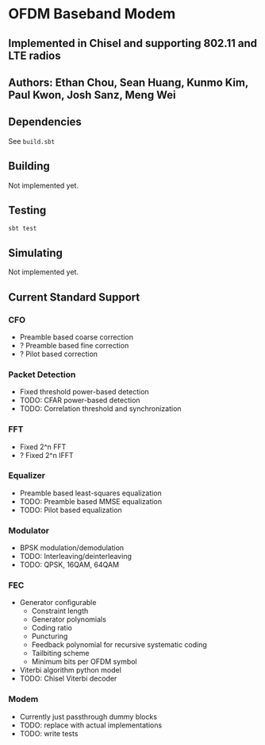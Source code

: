 # OFDM Baseband Modem
## Implemented in Chisel and supporting 802.11 and LTE radios
## Authors: Ethan Chou, Sean Huang, Kunmo Kim, Paul Kwon, Josh Sanz, Meng Wei

## Dependencies
See `build.sbt`

## Building
Not implemented yet.

## Testing
`sbt test`

## Simulating
Not implemented yet.

## Current Standard Support
### CFO
- Preamble based coarse correction
- ? Preamble based fine correction
- ? Pilot based correction

### Packet Detection
- Fixed threshold power-based detection
- TODO: CFAR power-based detection
- TODO: Correlation threshold and synchronization

### FFT
- Fixed 2^n FFT
- ? Fixed 2^n IFFT

### Equalizer
- Preamble based least-squares equalization
- TODO: Preamble based MMSE equalization
- TODO: Pilot based equalization

### Modulator
- BPSK modulation/demodulation
- TODO: Interleaving/deinterleaving
- TODO: QPSK, 16QAM, 64QAM

### FEC
- Generator configurable
  - Constraint length
  - Generator polynomials
  - Coding ratio
  - Puncturing
  - Feedback polynomial for recursive systematic coding
  - Tailbiting scheme
  - Minimum bits per OFDM symbol
- Viterbi algorithm python model
- TODO: Chisel Viterbi decoder

### Modem
- Currently just passthrough dummy blocks
- TODO: replace with actual implementations
- TODO: write tests
